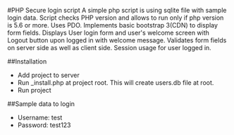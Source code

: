 #PHP Secure login script
A simple php script is using sqlite file with sample login data.
Script checks PHP version and allows to run only if php version is 5.6 or more. 
Uses PDO.
Implements basic bootstrap 3(CDN) to display form fields.
Displays User login form and user's welcome screen with Logout button upon logged in with welcome message.
Validates form fields on server side as well as client side.
Session usage for user logged in.

##Installation
- Add project to server
- Run _install.php at project root. This will create users.db file at root.
- Run project

##Sample data to login
- Username: test
- Password: test123

